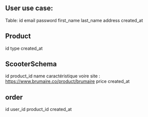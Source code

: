 ## User use case:
Table:
id
email
password
first_name
last_name
address
created_at

## Product
id 
type
created_at


## ScooterSchema
id
product_id
name
caractéristique voire site : https://www.brumaire.co/product/brumaire
price
created_at


## order
id
user_id
product_id
created_at

